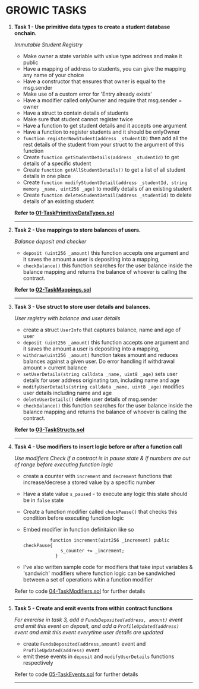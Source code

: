 ## <h1>GROWIC TASKS </h1>

1.  **Task 1 - Use primitive data types to create a student database onchain.**

    _Immutable Student Registry_

    - Make owner a state variable with value type address and make it public
    - Have a mapping of address to students, you can give the mapping any name of your choice
    - Have a constructor that ensures that owner is equal to the msg.sender
    - Make use of a custom error for 'Entry already exists'
    - Have a modifier called onlyOwner and require that msg.sender = owner
    - Have a struct to contain details of students
    - Make sure that student cannot register twice
    - Have a function to get student details and it accepts one argument
    - Have a function to register students and it should be onlyOwner
    - `function registerNewStudent(address _studentID)` then add all the rest details of the student from your struct to the argument of this function
    - Create `function getStudentDetails(address _studentId)` to get details of a specific student
    - Create `function getAllStudentDetails()` to get a list of all student details in one place
    - Create `function modifyStudentDetail(address _studentId, string memory _name, uint256 _age)` to modify details of an existing student
    - Create `function deleteStudentDetail(address _studentId)` to delete details of an existing student

    **Refer to [01-TaskPrimitiveDataTypes.sol](./01-TaskPrimitiveDataTypes.sol)**

    ***

2.  **Task 2 - Use mappings to store balances of users.**

    _Balance deposit and checker_

    - `deposit (uint256 _amount)` this function accepts one argument and it saves the amount a user is depositing into a mapping,
    - `checkBalance()` this function searches for the user balance inside the balance mapping and returns the balance of whoever is calling the contract.

    **Refer to [02-TaskMappings.sol](./02-TaskMappings.sol)**

    ***

3.  **Task 3 - Use struct to store user details and balances.**

    _User registry with balance and user details_

    - create a struct `UserInfo` that captures balance, name and age of user
    - `deposit (uint256 _amount)` this function accepts one argument and it saves the amount a user is depositing into a mapping,
    - `withdraw(uint256 _amount)` function takes amount and reduces balances against a given user. Do error handling if withdrawal amount > current balance
    - `setUserDetails(string calldata _name, uint8 _age)` sets user details for user address originating txn, including name and age
    - `modifyUserDetails(string calldata _name, uint8 _age)` modifies user details including name and age
    - `deleteUserDetails()` delete user details of msg.sender
    - `checkBalance()` this function searches for the user balance inside the balance mapping and returns the balance of whoever is calling the contract.

    **Refer to [03-TaskStructs.sol](./03-TaskStructs.sol)**

    ***

4.  **Task 4 - Use modifiers to insert logic before or after a function call**

    _Use modifiers Check if a contract is in pause state & if numbers are out of range before executing function logic_

    - create a counter with `increment` and `decrement` functions that increase/decrese a stored value by a specific number
    - Have a state value `s_paused` - to execute any logic this state should be in `false` state
    - Create a function modifier called `checkPause()` that checks this condition before executing function logic
    - Embed modifier in function definitaion like so

                    function increment(uint256 _increment) public checkPause{
                        s_counter += _increment;
                      }

    - I've also written sample code for modifiers that take input variables & 'sandwich' modifiers where function logic can be sandwiched between a set of operations witin a function modifier

    Refer to code [04-TaskModifiers.sol](./04-TaskModifiers.sol) for further details

    ***

5.  **Task 5 - Create and emit events from within contract functions**

    _For exercise in task 3, add a `FundsDeposited(address, amount)` event and emit this event on deposit, and add a `ProfileUpdated(address)` event and emit this event everytime user details are updated_

    - create `FundsDeposited(address,amount)` event and `ProfileUpdated(address)` event
    - emit these events in `deposit` and `modifyUserDetails` functions respectively

    Refer to code [05-TaskEvents.sol](./05-TaskEvents.sol) for further details

    ***
